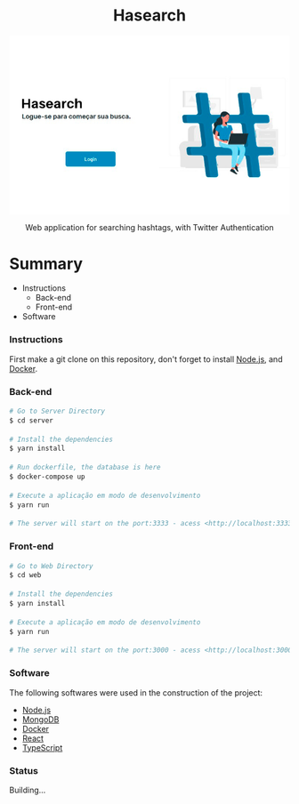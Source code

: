 <h1 align="center">Hasearch</h1>

<img align="center" src="https://github.com/ca-sousa/hash-search/blob/master/.github/hash.png">

<p align="center">Web application for searching hashtags, with Twitter Authentication</p>

Summary
=================
<!--ts-->
   * Instructions
      * Back-end
      * Front-end
   * Software
<!--te-->
### Instructions
First make a git clone on this repository, don't forget to install [Node.js](https://nodejs.org/en/), and [Docker](https://docs.docker.com/get-docker/).
### Back-end
```bash
# Go to Server Directory
$ cd server

# Install the dependencies
$ yarn install

# Run dockerfile, the database is here
$ docker-compose up

# Execute a aplicação em modo de desenvolvimento
$ yarn run

# The server will start on the port:3333 - acess <http://localhost:3333>
```
### Front-end
```bash
# Go to Web Directory
$ cd web

# Install the dependencies
$ yarn install

# Execute a aplicação em modo de desenvolvimento
$ yarn run

# The server will start on the port:3000 - acess <http://localhost:3000>
```

### Software
The following softwares were used in the construction of the project:
- [Node.js](https://nodejs.org/en/)
- [MongoDB](https://www.mongodb.com/)
- [Docker](https://www.docker.com/)
- [React](https://pt-br.reactjs.org/)
- [TypeScript](https://www.typescriptlang.org/)

### Status
Building...
